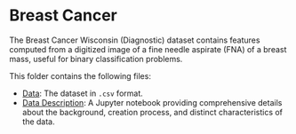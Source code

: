 # Breast Cancer

The Breast Cancer Wisconsin (Diagnostic) dataset contains features computed from a digitized image of a fine needle aspirate (FNA) of a breast mass, useful for binary classification problems.

This folder contains the following files:
- [Data](./breast_cancer.csv): The dataset in `.csv` format.
- [Data Description](./breast_cancer.ipynb): A Jupyter notebook providing comprehensive details about the background, creation process, and distinct characteristics of the data.


